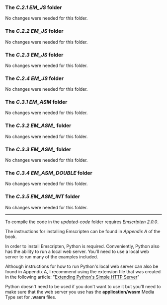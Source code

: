 ### The _C.2.1 EM\_JS_ folder
  
  No changes were needed for this folder.

### The _C.2.2 EM\_JS_ folder
  
  No changes were needed for this folder.

### The _C.2.3 EM\_JS_ folder
  
  No changes were needed for this folder.

### The _C.2.4 EM\_JS_ folder
  
  No changes were needed for this folder.

### The _C.3.1 EM\_ASM_ folder
  
  No changes were needed for this folder.

### The _C.3.2 EM\_ASM\__ folder
  
  No changes were needed for this folder.

### The _C.3.3 EM\_ASM\__ folder
  
  No changes were needed for this folder.

### The _C.3.4 EM\_ASM\_DOUBLE_ folder
  
  No changes were needed for this folder.

### The _C.3.5 EM\_ASM\_INT_ folder
  
  No changes were needed for this folder.

---

To compile the code in the _updated-code_ folder requires _Emscripten 2.0.0_.

The instructions for installing Emscripten can be found in _Appendix A_ of the book.


In order to install Emscripten, Python is required. Conveniently, Python also has the ability to run a local web server. You'll need to use a local web server to run many of the examples included. 

Although instructions for how to run Python's local web server can also be found in Appendix A, I recommend using the extension file that was created in the following article: "[Extending Python's Simple HTTP Server](https://cggallant.blogspot.com/2020/07/extending-pythons-simple-http-server.html)"


Python doesn't need to be used if you don't want to use it but you'll need to make sure that the web server you use has the **application/wasm** Media Type set for **.wasm** files.
